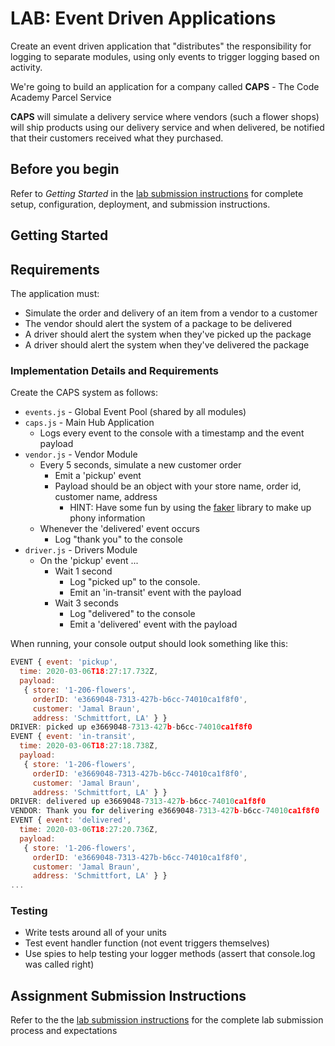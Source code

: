 # LAB: Event Driven Applications

Create an event driven application that "distributes" the responsibility for logging to separate modules, using only events to trigger logging based on activity.

We're going to build an application for a company called **CAPS** - The Code Academy Parcel Service

**CAPS** will simulate a delivery service where vendors (such a flower shops) will ship products using our delivery service and when delivered, be notified that their customers received what they purchased.

## Before you begin

Refer to *Getting Started*  in the [lab submission instructions](../../../reference/submission-instructions/labs/README.md) for complete setup, configuration, deployment, and submission instructions.

## Getting Started

## Requirements

The application must:

- Simulate the order and delivery of an item from a vendor to a customer
- The vendor should alert the system of a package to be delivered
- A driver should alert the system when they've picked up the package
- A driver should alert the system when they've delivered the package

### Implementation Details and Requirements

Create the CAPS system as follows:

- `events.js` - Global Event Pool (shared by all modules)
- `caps.js` - Main Hub Application
  - Logs every event to the console with a timestamp and the event payload
- `vendor.js` - Vendor Module
  - Every 5 seconds, simulate a new customer order
    - Emit a 'pickup' event
    - Payload should be an object with your store name, order id, customer name, address
      - HINT: Have some fun by using the [faker](https://www.npmjs.com/package/faker) library to make up phony information
  - Whenever the 'delivered' event occurs
    - Log "thank you" to the console
- `driver.js` - Drivers Module
  - On the 'pickup' event ...
    - Wait 1 second
      - Log "picked up" to the console.
      - Emit an 'in-transit' event with the payload
    - Wait 3 seconds
      - Log "delivered" to the console
      - Emit a 'delivered' event with the payload

When running, your console output should look something like this:

```javascript
EVENT { event: 'pickup',
  time: 2020-03-06T18:27:17.732Z,
  payload:
   { store: '1-206-flowers',
     orderID: 'e3669048-7313-427b-b6cc-74010ca1f8f0',
     customer: 'Jamal Braun',
     address: 'Schmittfort, LA' } }
DRIVER: picked up e3669048-7313-427b-b6cc-74010ca1f8f0
EVENT { event: 'in-transit',
  time: 2020-03-06T18:27:18.738Z,
  payload:
   { store: '1-206-flowers',
     orderID: 'e3669048-7313-427b-b6cc-74010ca1f8f0',
     customer: 'Jamal Braun',
     address: 'Schmittfort, LA' } }
DRIVER: delivered up e3669048-7313-427b-b6cc-74010ca1f8f0
VENDOR: Thank you for delivering e3669048-7313-427b-b6cc-74010ca1f8f0
EVENT { event: 'delivered',
  time: 2020-03-06T18:27:20.736Z,
  payload:
   { store: '1-206-flowers',
     orderID: 'e3669048-7313-427b-b6cc-74010ca1f8f0',
     customer: 'Jamal Braun',
     address: 'Schmittfort, LA' } }
...
```

### Testing

- Write tests around all of your units
- Test event handler function (not event triggers themselves)
- Use spies to help testing your logger methods (assert that console.log was called right)

## Assignment Submission Instructions

Refer to the the [lab submission instructions](../../../reference/submission-instructions/labs/README.md) for the complete lab submission process and expectations
